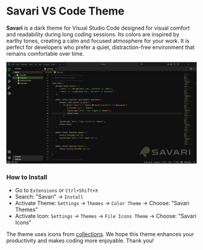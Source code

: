 # Savari VS Code Theme

**Savari** is a dark theme for Visual Studio Code designed for visual comfort and readability during long coding sessions. Its colors are inspired by earthy tones, creating a calm and focused atmosphere for your work. It is perfect for developers who prefer a quiet, distraction-free environment that remains comfortable over time.

![Savari Theme Preview](./screenshot.png)

### How to Install

- Go to `Extensions` or `Ctrl+Shift+X`
- Search: "Savari" → `Install`
- Activate Theme: `Settings` → `Themes` → `Color Theme` → Choose: "Savari Themes"
- Activate Icon: `Settings` → `Themes` → `File Icons Theme` → Choose: "Savari Icons"

The theme uses icons from [collections](https://www.svgrepo.com/collection/chunk-16px-thick-interface-icons). We hope this theme enhances your productivity and makes coding more enjoyable. Thank you!
